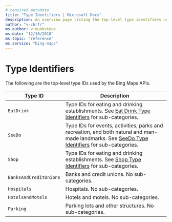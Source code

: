 ```yaml
---
# required metadata
title: "Type Identifiers | Microsoft Docs"
description: An overview page listing the top-level type identifiers used by the Bing Maps APIs.
author: "v-chrfr"
ms.author: v-munksteve
ms.date: "12/10/2018"
ms.topic: "reference"
ms.service: "bing-maps"
---
```


# Type Identifiers

The following are the top-level type IDs used by the Bing Maps APIs.

Type ID | Description  
---------|---------
`EatDrink` | Type IDs for eating and drinking establishments. See [Eat Drink Type Identifiers](eat-drink-types.md) for sub-categories.
`SeeDo` | Type IDs for events, activities, parks and recreation, and both natural and man-made landmarks. See [SeeDo Type Identifiers](see-do-types.md) for sub-categories.
`Shop` | Type IDs for eating and drinking establishments. See [Shop Type Identifiers](shop-types.md) for sub-categories.  
`BanksAndCreditUnions`| Banks and credit unions. No sub-categories.
`Hospitals` | Hospitals. No sub-categories.
`HotelsAndMotels` | Hotels and motels. No sub-categories.
`Parking` | Parking lots and other structures. No sub-categories.